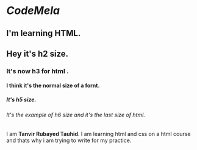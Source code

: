 <!DOCTYPE html>
<html>
<head>
  <meta charset="utf-8">
  <meta name="viewport" content="width=device-width">
</head>
<body>
  <h1><emo><i> CodeMela</emp></h1></i>
  <p><h2>I'm learning HTML.</h2>
  <p><h2>Hey it's h2 size.</h2>
  <h3>It's now h3 for html .</h3>
  <h4> I think it's the normal size of a fornt.</h4>
  <h5> It's h5 size.</h5>
  <h6>It's the example of h6 size and it's the last size of html.</h6>
  I am <strong>Tanvir Rubayed Tauhid</strong>.
  I am learning html and css on a html course and thats why i am trying to write for my practice.

</body>
</html>
